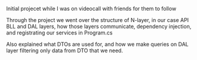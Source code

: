 Initial projecet while I was on videocall with friends for them to follow

Through the project we went over the structure of N-layer, in our case API BLL and DAL layers,
how those layers communicate, dependency injection, and registrating our services in Program.cs

Also explained what DTOs are used for, and how we make queries on DAL layer filtering only data from DTO that we need.
